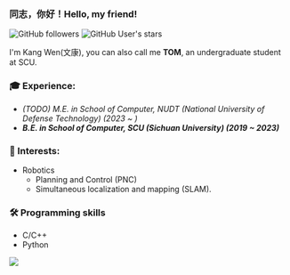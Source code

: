 ### 同志，你好！Hello, my friend!


![GitHub followers](https://img.shields.io/github/followers/TomwKang?logo=Github) ![GitHub User's stars](https://img.shields.io/github/stars/TomwKang?affiliations=OWNER%2CCOLLABORATOR&label=all%20stars&logo=Github)

I'm Kang Wen(文康), you can also call me **TOM**, an undergraduate student at SCU.

### 🎓 Experience:
- *(TODO) M.E. in School of Computer, NUDT (National University of Defense Technology) (2023 ~ )*
- ***B.E. in School of Computer, SCU (Sichuan University) (2019 ~ 2023)***

### 🔭 Interests:
- Robotics
    - Planning and Control (PNC)
    - Simultaneous localization and mapping (SLAM).

### 🛠️ Programming skills
* C/C++
* Python


<a href="https://github.com/TomwKang"><img align='center' src="https://github-readme-stats.vercel.app/api?username=TomwKang&show_icons=true"></a>
